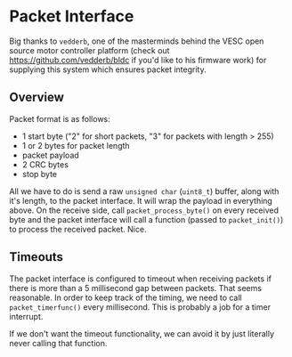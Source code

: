 # Packet Interface #

Big thanks to `vedderb`, one of the masterminds behind the VESC open source motor controller platform (check out https://github.com/vedderb/bldc if you'd like to his firmware work) for supplying this system which ensures packet integrity.

## Overview ##

Packet format is as follows:

- 1 start byte ("2" for short packets, "3" for packets with length > 255)
- 1 or 2 bytes for packet length
- packet payload
- 2 CRC bytes
- stop byte

All we have to do is send a raw `unsigned char` (`uint8_t`) buffer, along with it's length, to the packet interface. It will wrap the payload in everything above. On the receive side, call `packet_process_byte()` on every received byte and the packet interface will call a function (passed to `packet_init()`) to process the received packet. Nice.


## Timeouts ##

The packet interface is configured to timeout when receiving packets if there is more than a 5 millisecond gap between packets. That seems reasonable. In order to keep track of the timing, we need to call `packet_timerfunc()` every millisecond. This is probably a job for a timer interrupt.

If we don't want the timeout functionality, we can avoid it by just literally never calling that function.